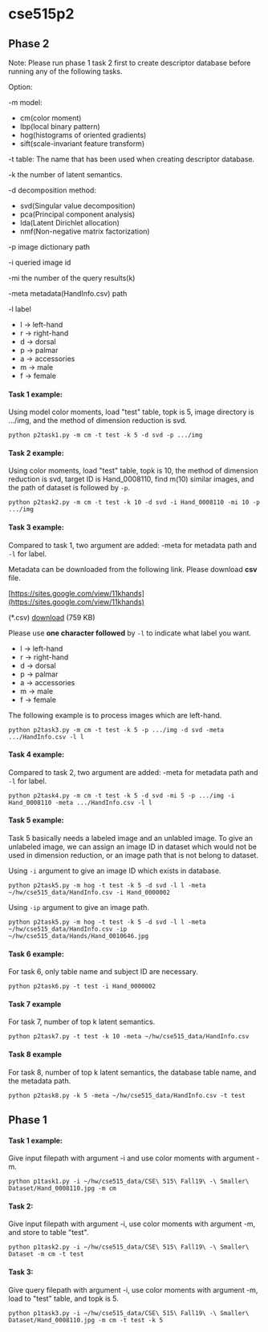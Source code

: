 # cse515p2

## Phase 2
Note: Please run phase 1 task 2 first to create descriptor database before running any of the following tasks.

Option:

-m model:
- cm(color moment)
- lbp(local binary pattern)
- hog(histograms of oriented gradients)
- sift(scale-invariant feature transform)

-t table: The name that has been used when creating descriptor database.

-k the number of latent semantics.

-d decomposition method:
- svd(Singular value decomposition)
- pca(Principal component analysis)
- lda(Latent Dirichlet allocation)
- nmf(Non-negative matrix factorization)

-p image dictionary path

-i queried image id

-mi the number of the query results(k)

-meta metadata(HandInfo.csv) path

-l label
- l -> left-hand
- r -> right-hand
- d -> dorsal
- p -> palmar
- a -> accessories
- m -> male
- f -> female

#### Task 1 example:

Using model color moments, load "test" table, topk is 5, image directory is .../img, and the method of dimension reduction is svd.

```Shell
python p2task1.py -m cm -t test -k 5 -d svd -p .../img
```


#### Task 2 example:

Using color moments, load "test" table, topk is 10, the method of dimension reduction is svd, target ID is Hand\_0008110, find m(10) similar images, and the path of dataset is followed by `-p`.

```Shell
python p2task2.py -m cm -t test -k 10 -d svd -i Hand_0008110 -mi 10 -p .../img
```

#### Task 3 example:

Compared to task 1, two argument are added: -meta for metadata path and `-l` for label.

Metadata can be downloaded from the following link. Please download **csv** file.

[https://sites.google.com/view/11khands](https://sites.google.com/view/11khands)

(*.csv) [download](https://drive.google.com/open?id=1RC86-rVOR8c93XAfM9b9R45L7C2B0FdA) (759 KB)

Please use **one character followed** by `-l` to indicate what label you want.

- l -> left-hand
- r -> right-hand
- d -> dorsal
- p -> palmar
- a -> accessories
- m -> male
- f -> female

The following example is to process images which are left-hand.

```Shell
python p2task3.py -m cm -t test -k 5 -p .../img -d svd -meta .../HandInfo.csv -l l
```

#### Task 4 example:

Compared to task 2, two argument are added: -meta for metadata path and `-l` for label.

```Shell
python p2task4.py -m cm -t test -k 5 -d svd -mi 5 -p .../img -i Hand_0008110 -meta .../HandInfo.csv -l l
```

#### Task 5 example:

Task 5 basically needs a labeled image and an unlabled image. To give an unlabeled image, we can assign an image ID in dataset which would not be used in dimension reduction, or an image path that is not belong to dataset.

Using `-i` argument to give an image ID which exists in database.
```Shell
python p2task5.py -m hog -t test -k 5 -d svd -l l -meta ~/hw/cse515_data/HandInfo.csv -i Hand_0000002
```

Using `-ip` argument to give an image path.
```Shell
python p2task5.py -m hog -t test -k 5 -d svd -l l -meta ~/hw/cse515_data/HandInfo.csv -ip ~/hw/cse515_data/Hands/Hand_0010646.jpg
```

#### Task 6 example:

For task 6, only table name and subject ID are necessary.
```Shell
python p2task6.py -t test -i Hand_0000002
```

#### Task 7 example
For task 7, number of top k latent semantics.
```Shell
python p2task7.py -t test -k 10 -meta ~/hw/cse515_data/HandInfo.csv
```

#### Task 8 example
For task 8, number of top k latent semantics, the database table name, and the metadata path.
```Shell
python p2task8.py -k 5 -meta ~/hw/cse515_data/HandInfo.csv -t test
```

## Phase 1

#### Task 1 example:
Give input filepath with argument -i and use color moments with argument -m.
```Shell
python p1task1.py -i ~/hw/cse515_data/CSE\ 515\ Fall19\ -\ Smaller\ Dataset/Hand_0008110.jpg -m cm
```

#### Task 2:
Give input filepath with argument -i, use color moments with argument -m, and store to table "test".
```Shell
python p1task2.py -i ~/hw/cse515_data/CSE\ 515\ Fall19\ -\ Smaller\ Dataset -m cm -t test
```

#### Task 3:
Give query filepath with argument -i, use color moments with argument -m, load to "test" table, and topk is 5.
```Shell
python p1task3.py -i ~/hw/cse515_data/CSE\ 515\ Fall19\ -\ Smaller\ Dataset/Hand_0008110.jpg -m cm -t test -k 5
```
